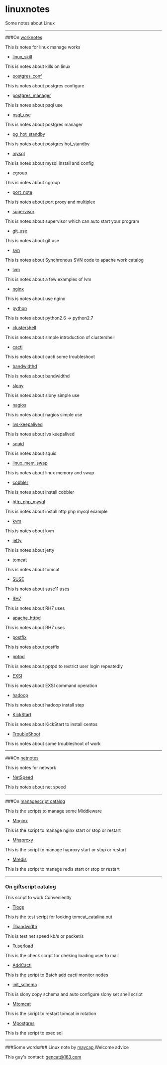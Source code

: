 # linuxnotes
Some notes about Linux

***
###On [worknotes](./worknotes)

This is notes for linux manage works

* [linux_skill](./worknotes/linux_skill.md)

This is notes about kills on linux 

* [postgres_conf](./worknotes/postgres_conf.md)

This is notes about postgres configure

* [postgres_manager](./worknotes/postgres_manager.md)

This is notes about psql use

* [psql_use](./worknotes/psql_use.md)

This is notes about postgres manager

* [pg_hot_standby](./worknotes/pg_hot_standby.md)

This is notes about postgres hot_standby


* [mysql](./worknotes/mysql.md)

This is notes about mysql install and config


* [cgroup](./worknotes/cgroup.md)

This is notes about cgroup 


* [port_note](./worknotes/port_note.md)

This is notes about port proxy and multiplex 

* [supervisor](./worknotes/supervisor.md)

This is notes about supervisor which can auto start your program


* [git_use](./worknotes/git_use.md)

This is notes about git use

* [svn](./worknotes/svn.md)

This is notes about Synchronous SVN code to apache work catalog

* [lvm](./worknotes/lvm.md)

This is notes about a few examples of lvm 

* [nginx](./worknotes/nginx.md)

This is notes about use nginx 

* [python](./worknotes/python.md)

This is notes about python2.6 -> python2.7 

* [clustershell](./worknotes/clustershell.md)

This is notes about simple introduction of clustershell

* [cacti](./worknotes/Cacti.md)

This is notes about cacti some troubleshoot

* [bandwidthd](./worknotes/bandwidthd.md)

This is notes about bandwidthd 


* [slony](./worknotes/slony.md)

This is notes about slony simple use

* [nagios](./worknotes/nagios.md)

This is notes about nagios simple use

* [lvs-keepalived](./worknotes/lvs-keepalived.md)

This is notes about lvs keepalived 

* [squid](./worknotes/squid.md)

This is notes about squid 

* [linux_mem_swap](./worknotes/linux_mem_swap.md)

This is notes about linux memory and swap

* [cobbler](./worknotes/cobbler.md)

This is notes about install cobbler

* [http_php_mysql](./worknotes/http_php_mysql.md)

This is notes about install http php mysql example

* [kvm](./worknotes/kvm.md)

This is notes about kvm

* [jetty](./worknotes/jetty.md)

This is notes about jetty

* [tomcat](./worknotes/tomcat.md)

This is notes about tomcat

* [SUSE](./worknotes/suse.md)

This is notes about suse11 uses


* [RH7](./worknotes/RH7.md)

This is notes about RH7 uses

* [apache_httpd](./worknotes/apache_httpd.md)

This is notes about RH7 uses

* [postfix](./worknotes/postfix.md)

This is notes about postfix

* [pptpd](./worknotes/pptpd.md)

This is notes about pptpd to restrict user login repeatedly

* [EXSI](./worknotes/EXSI.md)

This is notes about EXSI command operation

* [hadoop](./worknotes/hadoop.md)

This is notes about hadoop install step

* [KickStart](./worknotes/KickStart.md)

This is notes about KickStart to install centos 

* [TroubleShoot](./worknotes/TroubleShoot.md)

This is notes about some troubleshoot of work

***
###On [netnotes](./netnotes)

This is notes for network


* [NetSpeed](./netnotes/NetSpeed.md)

This is notes about net speed


***
###On [managescript catalog](./managescript)

This is the scripts to manage some Middleware

* [Mnginx](./managescript/Mnginx) 

This is the script to manage nginx start or stop or restart

* [Mhaproxy](./managescript/Mhaproxy)

This is the script to manage haproxy start or stop or restart

* [Mredis](./managescript/Mredis)

This is the script to manage redis start or stop or restart
***
### On [giftscript catalog](./giftscript)
This script to work Conveniently

* [Tlogs](./giftscript/Tlogs)

This is the test script for looking tomcat_catalina.out

* [Tbandwidth](./giftscript/Tbandwidth)

This is test net  speed kb/s or packet/s

* [Tuserload](./giftscript/Tuserload)

This is the check script for cheking loading user to mail

* [AddCacti](./giftscript/AddCacti)

This is the script to Batch add cacti monitor nodes

* [init_schema](./giftscript/init_schema)

This is slony copy schema and auto configure slony set shell script

* [Mtomcat](./giftscript/Mtomcat)

This is the script to restart tomcat in rotation

* [Mpostgres](./giftscript/Mpostgres)

This is the script to exec sql

***
###Some words###
Linux note by [maycap](https://github.com/maycap),Welcome advice

This guy's contact: [gencat@163.com](gencat@163.com)













